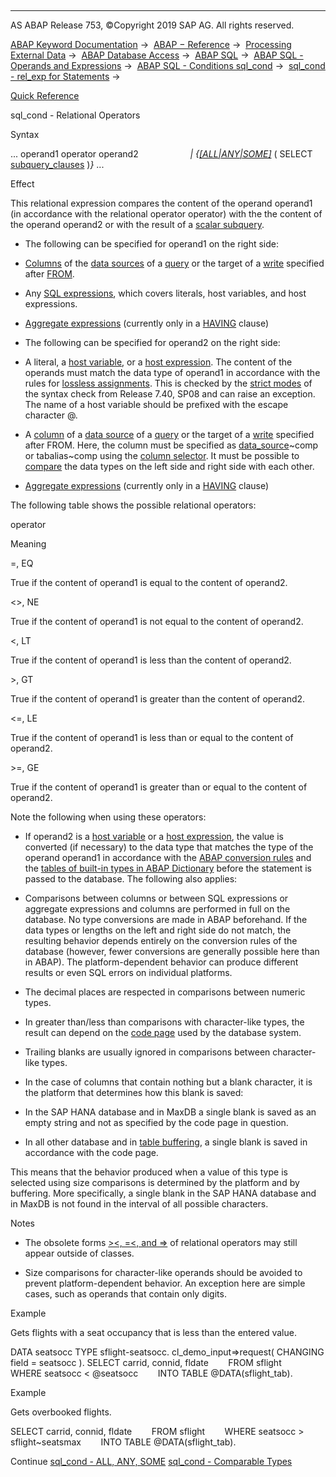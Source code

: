   

* * *

AS ABAP Release 753, ©Copyright 2019 SAP AG. All rights reserved.

[ABAP Keyword Documentation](javascript:call_link\('abenabap.htm'\)) →  [ABAP − Reference](javascript:call_link\('abenabap_reference.htm'\)) →  [Processing External Data](javascript:call_link\('abenabap_language_external_data.htm'\)) →  [ABAP Database Access](javascript:call_link\('abenabap_sql.htm'\)) →  [ABAP SQL](javascript:call_link\('abenopensql.htm'\)) →  [ABAP SQL - Operands and Expressions](javascript:call_link\('abenopen_sql_operands.htm'\)) →  [ABAP SQL - Conditions sql\_cond](javascript:call_link\('abenopen_sql_cond.htm'\)) →  [sql\_cond - rel\_exp for Statements](javascript:call_link\('abenwhere_logexp.htm'\)) → 

[Quick Reference](javascript:call_link\('abensql_cond_shortref.htm'\))

sql\_cond - Relational Operators

Syntax

... operand1 operator operand2
                    *|* *{*[*\[*ALL*|*ANY*|*SOME*\]*](javascript:call_link\('abenwhere_logexp_all_any_some.htm'\)) ( SELECT [subquery\_clauses](javascript:call_link\('abenwhere_logexp_subquery.htm'\)) )*}* ...

Effect

This relational expression compares the content of the operand operand1 (in accordance with the relational operator operator) with the the content of the operand operand2 or with the result of a [scalar subquery](javascript:call_link\('abenwhere_logexp_all_any_some.htm'\)).

-   The following can be specified for operand1 on the right side:

-   [Columns](javascript:call_link\('abenopen_sql_columns.htm'\)) of the [data sources](javascript:call_link\('abapselect_data_source.htm'\)) of a [query](javascript:call_link\('abenquery_glosry.htm'\) "Glossary Entry") or the target of a [write](javascript:call_link\('abenopen_sql_writing.htm'\)) specified after [FROM](javascript:call_link\('abapfrom_clause.htm'\)).

-   Any [SQL expressions](javascript:call_link\('abapsql_expr.htm'\)), which covers literals, host variables, and host expressions.

-   [Aggregate expressions](javascript:call_link\('abenaggregate_expression_glosry.htm'\) "Glossary Entry") (currently only in a [HAVING](javascript:call_link\('abaphaving_clause.htm'\)) clause)

-   The following can be specified for operand2 on the right side:

-   A literal, a [host variable](javascript:call_link\('abenopen_sql_host_variables.htm'\)), or a [host expression](javascript:call_link\('abenopen_sql_host_variables.htm'\)). The content of the operands must match the data type of operand1 in accordance with the rules for [lossless assignments](javascript:call_link\('abenlossless_assignment_glosry.htm'\) "Glossary Entry"). This is checked by the [strict modes](javascript:call_link\('abenopensql_strict_modes.htm'\)) of the syntax check from Release 7.40, SP08 and can raise an exception. The name of a host variable should be prefixed with the escape character @.

-   A [column](javascript:call_link\('abenopen_sql_columns.htm'\)) of a [data source](javascript:call_link\('abapselect_data_source.htm'\)) of a [query](javascript:call_link\('abenquery_glosry.htm'\) "Glossary Entry") or the target of a [write](javascript:call_link\('abenopen_sql_writing.htm'\)) specified after FROM. Here, the column must be specified as [data\_source](javascript:call_link\('abapselect_data_source.htm'\))~comp or tabalias~comp using the [column selector](javascript:call_link\('abentable_comp_selector_glosry.htm'\) "Glossary Entry"). It must be possible to [compare](javascript:call_link\('abenwhere_logexp_compare_types.htm'\)) the data types on the left side and right side with each other.

-   [Aggregate expressions](javascript:call_link\('abenaggregate_expression_glosry.htm'\) "Glossary Entry") (currently only in a [HAVING](javascript:call_link\('abaphaving_clause.htm'\)) clause)

The following table shows the possible relational operators:

operator

Meaning

\=, EQ

True if the content of operand1 is equal to the content of operand2.

<>, NE

True if the content of operand1 is not equal to the content of operand2.

<, LT

True if the content of operand1 is less than the content of operand2.

\>, GT

True if the content of operand1 is greater than the content of operand2.

<=, LE

True if the content of operand1 is less than or equal to the content of operand2.

\>=, GE

True if the content of operand1 is greater than or equal to the content of operand2.

Note the following when using these operators:

-   If operand2 is a [host variable](javascript:call_link\('abenopen_sql_host_variables.htm'\)) or a [host expression](javascript:call_link\('abenopen_sql_host_expressions.htm'\)), the value is converted (if necessary) to the data type that matches the type of the operand operand1 in accordance with the [ABAP conversion rules](javascript:call_link\('abenconversion_rules.htm'\)) and the [tables of built-in types in ABAP Dictionary](javascript:call_link\('abenddic_builtin_types.htm'\)) before the statement is passed to the database. The following also applies:

-   Comparisons between columns or between SQL expressions or aggregate expressions and columns are performed in full on the database. No type conversions are made in ABAP beforehand. If the data types or lengths on the left and right side do not match, the resulting behavior depends entirely on the conversion rules of the database (however, fewer conversions are generally possible here than in ABAP). The platform-dependent behavior can produce different results or even SQL errors on individual platforms.

-   The decimal places are respected in comparisons between numeric types.

-   In greater than/less than comparisons with character-like types, the result can depend on the [code page](javascript:call_link\('abencodepage_glosry.htm'\) "Glossary Entry") used by the database system.

-   Trailing blanks are usually ignored in comparisons between character-like types.

-   In the case of columns that contain nothing but a blank character, it is the platform that determines how this blank is saved:

-   In the SAP HANA database and in MaxDB a single blank is saved as an empty string and not as specified by the code page in question.

-   In all other database and in [table buffering](javascript:call_link\('abensap_buffering_glosry.htm'\) "Glossary Entry"), a single blank is saved in accordance with the code page.

This means that the behavior produced when a value of this type is selected using size comparisons is determined by the platform and by buffering. More specifically, a single blank in the SAP HANA database and in MaxDB is not found in the interval of all possible characters.

Notes

-   The obsolete forms [\><, \=<, and \=>](javascript:call_link\('abenobsolete_logexp_op.htm'\)) of relational operators may still appear outside of classes.

-   Size comparisons for character-like operands should be avoided to prevent platform-dependent behavior. An exception here are simple cases, such as operands that contain only digits.

Example

Gets flights with a seat occupancy that is less than the entered value.

DATA seatsocc TYPE sflight-seatsocc.
cl\_demo\_input=>request( CHANGING field = seatsocc ).
SELECT carrid, connid, fldate
       FROM sflight
       WHERE seatsocc < @seatsocc
       INTO TABLE @DATA(sflight\_tab).

Example

Gets overbooked flights.

SELECT carrid, connid, fldate
       FROM sflight
       WHERE seatsocc > sflight~seatsmax
       INTO TABLE @DATA(sflight\_tab).

Continue
[sql\_cond - ALL, ANY, SOME](javascript:call_link\('abenwhere_logexp_all_any_some.htm'\))
[sql\_cond - Comparable Types](javascript:call_link\('abenwhere_logexp_compare_types.htm'\))